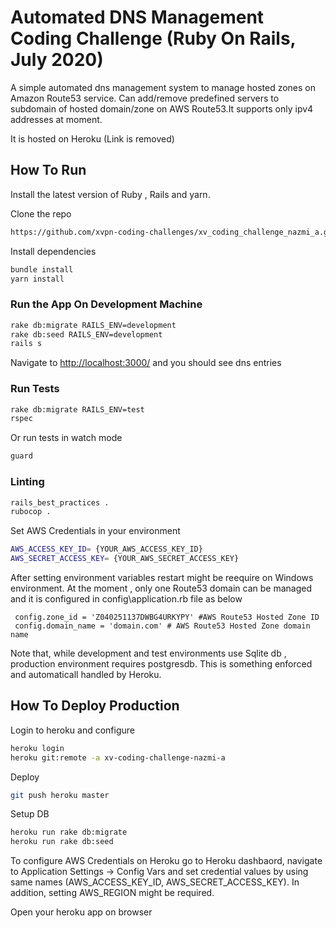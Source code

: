 # Automated DNS Management Coding Challenge (Ruby On Rails, July 2020)

A simple automated dns management system to manage hosted zones on Amazon Route53 service. Can add/remove predefined servers
to subdomain of hosted domain/zone on AWS Route53.It supports only  ipv4 addresses at moment.

It is hosted on Heroku (Link is removed)

## How To Run
Install the latest version of Ruby , Rails and yarn.

Clone the repo

```bash
https://github.com/xvpn-coding-challenges/xv_coding_challenge_nazmi_a.git
```

Install dependencies
```bash
bundle install
yarn install
```

### Run the App On Development Machine
```bash
rake db:migrate RAILS_ENV=development
rake db:seed RAILS_ENV=development
rails s
```
Navigate to  [http://localhost:3000/](http://localhost:3000/) and you should see dns entries

### Run Tests
```bash
rake db:migrate RAILS_ENV=test 
rspec
```

Or run tests in watch mode
```bash
guard
```

### Linting
```bash
rails_best_practices .
rubocop .
```

Set AWS Credentials in your environment
```bash
AWS_ACCESS_KEY_ID= {YOUR_AWS_ACCESS_KEY_ID}
AWS_SECRET_ACCESS_KEY= {YOUR_AWS_SECRET_ACCESS_KEY}
```
After setting environment variables restart might be reequire on Windows environment.
At the moment , only one Route53 domain can be managed and it is configured in config\application.rb file as below

```
 config.zone_id = 'Z040251137DWBG4URKYPY' #AWS Route53 Hosted Zone ID
 config.domain_name = 'domain.com' # AWS Route53 Hosted Zone domain name
```

Note that,  while development and test environments use  Sqlite db , production environment requires postgresdb.
This is something enforced and automaticall handled by Heroku.

## How To Deploy Production
Login to heroku and configure

```bash
heroku login
heroku git:remote -a xv-coding-challenge-nazmi-a
```

Deploy
```bash
git push heroku master
```

Setup DB
```bash
heroku run rake db:migrate
heroku run rake db:seed
```

To configure AWS Credentials on Heroku go to Heroku dashbaord, navigate to Application Settings -> Config Vars and set credential values by using same names (AWS_ACCESS_KEY_ID, AWS_SECRET_ACCESS_KEY). In addition, setting AWS_REGION might be required.

Open your heroku app on browser
